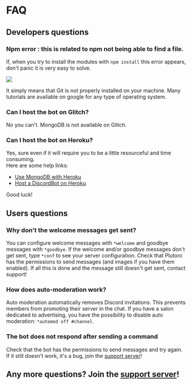 # FAQ

## Developers questions

### Npm error : this is related to npm not being able to find a file.

If, when you try to install the modules with `npm install` this error appears, don't panic it is very easy to solve.  

![](https://i.goopics.net/ZYdZv.png)

It simply means that Git is not properly installed on your machine. Many tutorials are available on google for any type of operating system.

### Can I host the bot on Glitch?

No you can't. MongoDB is not available on Glitch.

### Can I host the bot on Heroku?

Yes, sure even if it will require you to be a little resourceful and time consuming.  
Here are some help links: 

*   [Use MongoDB with Heroku](https://scotch.io/tutorials/use-mongodb-with-a-node-application-on-heroku)
*   [Host a DiscordBot on Heroku](https://medium.com/@mason.spr/hosting-a-discord-js-bot-for-free-using-heroku-564c3da2d23f)

Good luck!

## Users questions

### Why don't the welcome messages get sent? 

You can configure welcome messages with `*welcome` and goodbye messages with `*goodbye`. 
If the welcome and/or goodbye messages don't get sent, type `*conf` to see your server configuration.
Check that Plutoro has the permissions to send messages (and images if you have them enabled). If all this is done and the message still doesn't get sent, contact support!

### How does auto-moderation work?

Auto moderation automatically removes Discord invitations. This prevents members from promoting their server in the chat.
If you have a salon dedicated to advertising, you have the possibility to disable auto moderation: `*automod off #channel`.

### The bot does not respond after sending a command

Check that the bot has the permissions to send messages and try again.  
If it still doesn't work, it's a bug, join the [support server](https://discord.gg/NPkySYKMkN)!  

## Any more questions? Join the [support server](https://discord.gg/NPkySYKMkN)!